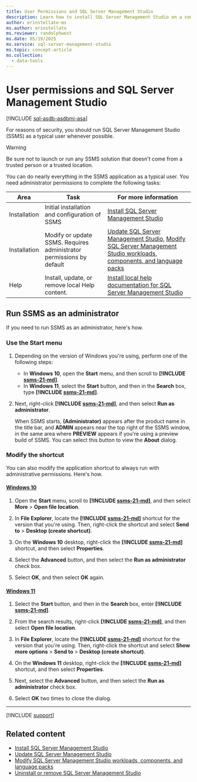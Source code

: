 ```yaml
---
title: User Permissions and SQL Server Management Studio
description: Learn how to install SQL Server Management Studio on a computer that has an earlier or later version of SQL Server Management Studio already installed.
author: erinstellato-ms
ms.author: erinstellato
ms.reviewer: randolphwest
ms.date: 05/19/2025
ms.service: sql-server-management-studio
ms.topic: concept-article
ms.collection:
  - data-tools
---
```

# User permissions and SQL Server Management Studio

[!INCLUDE [sql-asdb-asdbmi-asa](includes/applies-to-version/sql-asdb-asdbmi-asa.md)]

For reasons of security, you should run SQL Server Management Studio (SSMS) as a typical user whenever possible.

> [!WARNING]  
> Be sure not to launch or run any SSMS solution that doesn't come from a trusted person or a trusted location.

You can do nearly everything in the SSMS application as a typical user. You need administrator permissions to complete the following tasks:

| Area | Task | For more information |
| --- | --- | --- |
| Installation | Initial installation and configuration of SSMS | [Install SQL Server Management Studio](install/install.md) |
| Installation | Modify or update SSMS. Requires administrator permissions by default | [Update SQL Server Management Studio](install/update.md), [Modify SQL Server Management Studio workloads, components, and language packs](install/modify.md) |
| Help | Install, update, or remove local Help content. | [Install local help documentation for SQL Server Management Studio](install/local-help-content.md) |

## Run SSMS as an administrator

If you need to run SSMS as an administrator, here's how.

### Use the Start menu

1. Depending on the version of Windows you're using, perform one of the following steps:

   - In **Windows 10**, open the **Start** menu, and then scroll to **[!INCLUDE [ssms-21-md](includes/ssms-21-md.md)]**.
   - In **Windows 11**, select the **Start** button, and then in the **Search** box, type **[!INCLUDE [ssms-21-md](includes/ssms-21-md.md)]**.

1. Next, right-click **[!INCLUDE [ssms-21-md](includes/ssms-21-md.md)]**, and then select **Run as administrator**.

   When SSMS starts, **(Administrator)** appears after the product name in the title bar, and **ADMIN** appears near the top right of the SSMS window, in the same area where **PREVIEW** appears if you're using a preview build of SSMS. You can select this button to view the **About** dialog.

### Modify the shortcut

You can also modify the application shortcut to always run with administrative permissions. Here's how.

#### [Windows 10](#tab/windows-10)

1. Open the **Start** menu, scroll to **[!INCLUDE [ssms-21-md](includes/ssms-21-md.md)]**, and then select **More** > **Open file location**.

1. In **File Explorer**, locate the **[!INCLUDE [ssms-21-md](includes/ssms-21-md.md)]** shortcut for the version that you're using. Then, right-click the shortcut and select **Send to** > **Desktop (create shortcut)**.

1. On the **Windows 10** desktop, right-click the **[!INCLUDE [ssms-21-md](includes/ssms-21-md.md)]** shortcut, and then select **Properties**.

1. Select the **Advanced** button, and then select the **Run as administrator** check box.

1. Select **OK**, and then select **OK** again.

#### [Windows 11](#tab/windows-11)

1. Select the **Start** button, and then in the **Search** box, enter **[!INCLUDE [ssms-21-md](includes/ssms-21-md.md)]**.

1. From the search results, right-click **[!INCLUDE [ssms-21-md](includes/ssms-21-md.md)]**, and then select **Open file location**.

1. In **File Explorer**, locate the **[!INCLUDE [ssms-21-md](includes/ssms-21-md.md)]** shortcut for the version that you're using. Then, right-click the shortcut and select **Show more options** > **Send to** > **Desktop (create shortcut)**.

1. On the **Windows 11** desktop, right-click the **[!INCLUDE [ssms-21-md](includes/ssms-21-md.md)]** shortcut, and then select **Properties**.

1. Next, select the **Advanced** button, and then select the **Run as administrator** check box.

1. Select **OK** two times to close the dialog.

---

[!INCLUDE [support](includes/support.md)]

## Related content

- [Install SQL Server Management Studio](install/install.md)
- [Update SQL Server Management Studio](install/update.md)
- [Modify SQL Server Management Studio workloads, components, and language packs](install/modify.md)
- [Uninstall or remove SQL Server Management Studio](install/uninstall.md)
